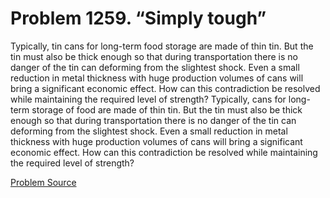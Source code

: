 # Problem 1259. “Simply tough”

Typically, tin cans for long-term food storage are made of thin tin. But the tin must also be thick enough so that during transportation there is no danger of the tin can deforming from the slightest shock. Even a small reduction in metal thickness with huge production volumes of cans will bring a significant economic effect. How can this contradiction be resolved while maintaining the required level of strength? Typically, cans for long-term storage of food are made of thin tin. But the tin must also be thick enough so that during transportation there is no danger of the tin can deforming from the slightest shock. Even a small reduction in metal thickness with huge production volumes of cans will bring a significant economic effect. How can this contradiction be resolved while maintaining the required level of strength?

[Problem Source](https://www.trizland.ru/tasks/5711/)